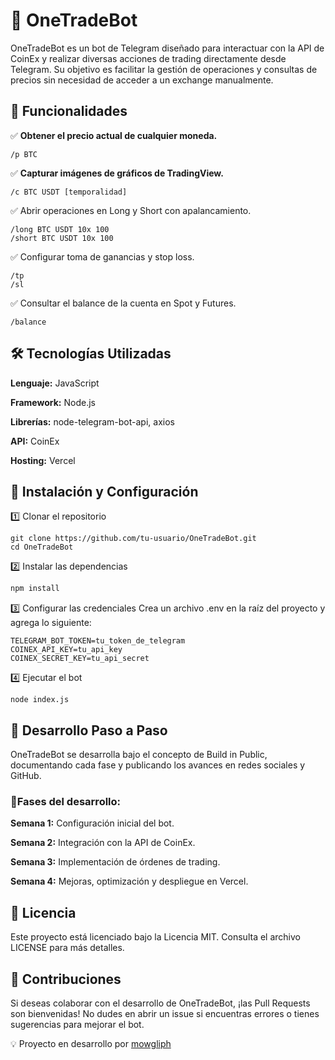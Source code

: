 # 🚀 OneTradeBot  
OneTradeBot es un bot de Telegram diseñado para interactuar con la API de CoinEx y realizar diversas acciones de trading directamente desde Telegram. Su objetivo es facilitar la gestión de operaciones y consultas de precios sin necesidad de acceder a un exchange manualmente.  

## 📌 Funcionalidades  
✅ **Obtener el precio actual de cualquier moneda.**  
```
/p BTC
```
✅ **Capturar imágenes de gráficos de TradingView.**
```
/c BTC USDT [temporalidad]
```
✅ Abrir operaciones en Long y Short con apalancamiento.
```
/long BTC USDT 10x 100
/short BTC USDT 10x 100
```
✅ Configurar toma de ganancias y stop loss.
```
/tp
/sl
```
✅ Consultar el balance de la cuenta en Spot y Futures.
```
/balance
```

## 🛠️ Tecnologías Utilizadas
**Lenguaje:** JavaScript

**Framework:** Node.js

**Librerías:** node-telegram-bot-api, axios

**API:** CoinEx

**Hosting:** Vercel

## 🚀 Instalación y Configuración
1️⃣ Clonar el repositorio
```
git clone https://github.com/tu-usuario/OneTradeBot.git
cd OneTradeBot
```
2️⃣ Instalar las dependencias
```bash
npm install
```
3️⃣ Configurar las credenciales
Crea un archivo .env en la raíz del proyecto y agrega lo siguiente:
```
TELEGRAM_BOT_TOKEN=tu_token_de_telegram
COINEX_API_KEY=tu_api_key
COINEX_SECRET_KEY=tu_api_secret
```
4️⃣ Ejecutar el bot
```
node index.js
```

## 📖 Desarrollo Paso a Paso
OneTradeBot se desarrolla bajo el concepto de Build in Public, documentando cada fase y publicando los avances en redes sociales y GitHub.

### 🔹Fases del desarrollo:

**Semana 1:** Configuración inicial del bot.

**Semana 2:** Integración con la API de CoinEx.

**Semana 3:** Implementación de órdenes de trading.

**Semana 4:** Mejoras, optimización y despliegue en Vercel.

## 📜 Licencia
Este proyecto está licenciado bajo la Licencia MIT. Consulta el archivo LICENSE para más detalles.

## 📢 Contribuciones
Si deseas colaborar con el desarrollo de OneTradeBot, ¡las Pull Requests son bienvenidas! No dudes en abrir un issue si encuentras errores o tienes sugerencias para mejorar el bot.

💡 Proyecto en desarrollo por [mowgliph](https://github.com/mowgliph)


